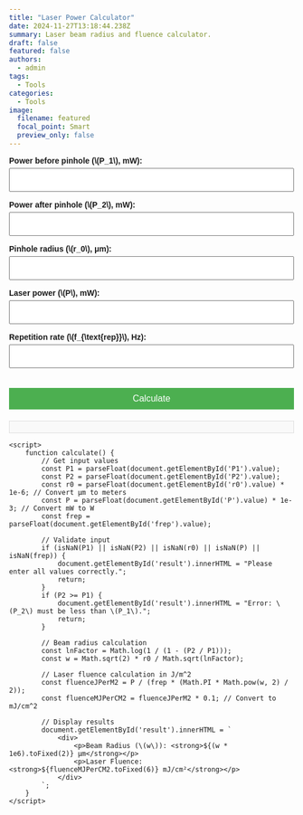 ```yaml
---
title: "Laser Power Calculator"
date: 2024-11-27T13:18:44.238Z
summary: Laser beam radius and fluence calculator.
draft: false
featured: false
authors:
  - admin
tags:
  - Tools
categories:
  - Tools
image:
  filename: featured
  focal_point: Smart
  preview_only: false
---
```

<!DOCTYPE html>
<html lang="en">
<head>
    <meta charset="UTF-8">
    <meta name="viewport" content="width=device-width, initial-scale=1.0">
    <title>Laser Beam Calculator</title>
    <script src="https://polyfill.io/v3/polyfill.min.js?features=es6"></script>
    <script id="MathJax-script" async src="https://cdn.jsdelivr.net/npm/mathjax@3/es5/tex-mml-chtml.js"></script>
    <style>
        body {
            font-family: Arial, sans-serif;
            margin: 20px;
            padding: 20px;
        }
        h1 {
            text-align: center;
            margin-bottom: 20px;
        }
        .form-group {
            margin-bottom: 15px;
        }
        label {
            font-weight: bold;
            margin-bottom: 5px;
            display: block;
        }
        input {
            width: 100%;
            padding: 10px;
            font-size: 16px;
            box-sizing: border-box;
        }
        button {
            margin-top: 20px;
            padding: 10px 20px;
            background-color: #4CAF50;
            color: white;
            border: none;
            cursor: pointer;
            font-size: 16px;
            width: 100%;
        }
        button:hover {
            background-color: #45a049;
        }
        .result {
            margin-top: 20px;
            padding: 10px;
            border: 1px solid #ddd;
            background-color: #f9f9f9;
        }
    </style>
</head>
<body>
    <form id="calculator">
        <div class="form-group">
            <label for="P1">Power before pinhole (\(P_1\), mW):</label>
            <input type="number" id="P1" step="0.01" required>
        </div>
        <div class="form-group">
            <label for="P2">Power after pinhole (\(P_2\), mW):</label>
            <input type="number" id="P2" step="0.01" required>
        </div>
        <div class="form-group">
            <label for="r0">Pinhole radius (\(r_0\), μm):</label>
            <input type="number" id="r0" step="0.01" required>
        </div>
        <div class="form-group">
            <label for="P">Laser power (\(P\), mW):</label>
            <input type="number" id="P" step="0.01" required>
        </div>
        <div class="form-group">
            <label for="frep">Repetition rate (\(f_{\text{rep}}\), Hz):</label>
            <input type="number" id="frep" step="1" required>
        </div>
        <button type="button" onclick="calculate()">Calculate</button>
    </form>
    <div class="result" id="result"></div>

    <script>
        function calculate() {
            // Get input values
            const P1 = parseFloat(document.getElementById('P1').value);
            const P2 = parseFloat(document.getElementById('P2').value);
            const r0 = parseFloat(document.getElementById('r0').value) * 1e-6; // Convert μm to meters
            const P = parseFloat(document.getElementById('P').value) * 1e-3; // Convert mW to W
            const frep = parseFloat(document.getElementById('frep').value);

            // Validate input
            if (isNaN(P1) || isNaN(P2) || isNaN(r0) || isNaN(P) || isNaN(frep)) {
                document.getElementById('result').innerHTML = "Please enter all values correctly.";
                return;
            }
            if (P2 >= P1) {
                document.getElementById('result').innerHTML = "Error: \(P_2\) must be less than \(P_1\).";
                return;
            }

            // Beam radius calculation
            const lnFactor = Math.log(1 / (1 - (P2 / P1)));
            const w = Math.sqrt(2) * r0 / Math.sqrt(lnFactor);

            // Laser fluence calculation in J/m^2
            const fluenceJPerM2 = P / (frep * (Math.PI * Math.pow(w, 2) / 2));
            const fluenceMJPerCM2 = fluenceJPerM2 * 0.1; // Convert to mJ/cm^2

            // Display results
            document.getElementById('result').innerHTML = `
                <div>
                    <p>Beam Radius (\(w\)): <strong>${(w * 1e6).toFixed(2)} μm</strong></p>
                    <p>Laser Fluence: <strong>${fluenceMJPerCM2.toFixed(6)} mJ/cm²</strong></p>
                </div>
            `;
        }
    </script>
</body>
</html>


